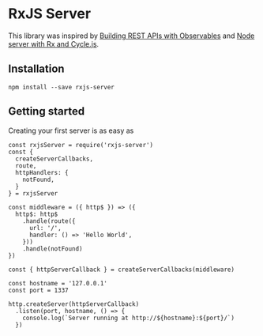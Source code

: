 # RxJS Server

This library was inspired by
[Building REST APIs with Observables](https://glebbahmutov.com/blog/node-server-with-rx-and-cycle/)
and
[Node server with Rx and Cycle.js](https://glebbahmutov.com/blog/node-server-with-rx-and-cycle/).


## Installation

```
npm install --save rxjs-server
```

## Getting started

Creating your first server is as easy as

```
const rxjsServer = require('rxjs-server')
const {
  createServerCallbacks,
  route,
  httpHandlers: {
    notFound,
  }
} = rxjsServer

const middleware = ({ http$ }) => ({
  http$: http$
    .handle(route({
      url: '/',
      handler: () => 'Hello World',
    }))
    .handle(notFound)
})

const { httpServerCallback } = createServerCallbacks(middleware)

const hostname = '127.0.0.1'
const port = 1337

http.createServer(httpServerCallback)
  .listen(port, hostname, () => {
    console.log(`Server running at http://${hostname}:${port}/`)
  })
```

